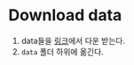 # Download data

1. data들을 [링크](https://drive.google.com/drive/folders/1wdaG2YkLHh3FoEcQJKsYUzE-o_KDNBHq?usp=sharing)에서 다운 받는다.
2. `data` 폴더 하위에 옮긴다.

